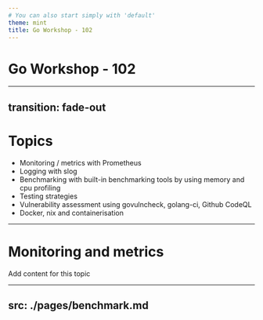 ```yaml
---
# You can also start simply with 'default'
theme: mint
title: Go Workshop - 102
---
```


# Go Workshop - 102

<!--
The last comment block of each slide will be treated as slide notes. It will be visible and editable in Presenter Mode along with the slide. [Read more in the docs](https://sli.dev/guide/syntax.html#notes)
-->

---
transition: fade-out
---

# Topics
- Monitoring / metrics with Prometheus
- Logging with slog
- Benchmarking with built-in benchmarking tools by using memory and cpu profiling
- Testing strategies
- Vulnerability assessment using govulncheck, golang-ci, Github CodeQL
- Docker, nix and containerisation

---

# Monitoring and metrics

Add content for this topic

---
src: ./pages/benchmark.md
---


